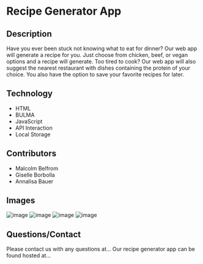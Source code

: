 # Recipe Generator App

## Description
Have you ever been stuck not knowing what to eat for dinner? Our web app will generate a recipe for you. Just choose from chicken, beef, or vegan options and a recipe will generate. Too tired to cook? Our web app will also suggest the nearest restaurant with dishes containing the protein of your choice. You also have the option to save your favorite recipes for later.

## Technology
- HTML
- BULMA
- JavaScript
- API Interaction 
- Local Storage

## Contributors
- Malcolm Belfrom
- Giselle Borbolla
- Annalisa Bauer

## Images
![image](https://user-images.githubusercontent.com/87721575/132913782-9d9b3185-3846-444c-8ef1-0ed828521688.png)
![image](https://user-images.githubusercontent.com/87721575/132920819-a7f19c4c-9611-4589-a18e-a29b927addec.png)
![image](https://user-images.githubusercontent.com/87721575/132920868-1aa649b3-6a04-4bcc-b08e-1a58993152cd.png)
![image](https://user-images.githubusercontent.com/87721575/132920888-9675bc85-aaa3-494c-bb9f-e0646645bccf.png)







## Questions/Contact
Please contact us with any questions at...
Our recipe generator app can be found hosted at...

